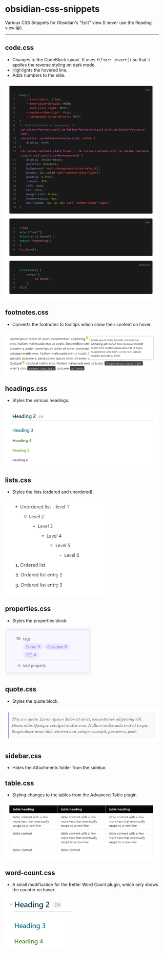 # obsidian-css-snippets
Various CSS Snippets for Obsidian's "Edit" view (I never use the Reading view 😁).

---

## code.css
* Changes to the CodeBlock layout. It uses `filter: invert()` so that it applies the reverse styling on dark mode. 
* Highlights the hovered line.
* Adds numbers to the side. 

![code.png](assets/code.png)

## footnotes.css
* Converts the footnotes to tooltips which show their content on hover. 

![footnotes.png](assets/footnotes.png)
 
## headings.css
* Styles the various headings.

![headings.png](assets/headings.png)

## lists.css
* Styles the lists (ordered and unordered).

![lists.png](assets/lists.png)

## properties.css
* Styles the properties block.

![properties.png](assets/properties.png)

## quote.css
* Styles the quote block.

![quote.png](assets/quote.png)

## sidebar.css
* Hides the Attachments folder from the sidebar.

## table.css
* Styling changes to the tables from the Advanced Table plugin.

![table.png](assets/table.png)

## word-count.css
* A small modification for the Better Word Count plugin, which only shows the counter on hover. 

![word-count.png](assets/word-count.png)